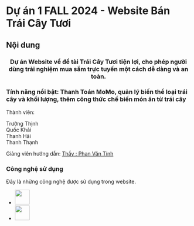 # Dự án 1 FALL 2024 - Website Bán Trái Cây Tươi

<!-- ABOUT THE PROJECT -->

## Nội dung

<div align="center" id="readme-top">
  <h3 align="center">Dự án Website về đề tài Trái Cây Tươi tiện lợi, cho phép người dùng trải nghiệm mua sắm trực tuyến một cách dễ dàng và an toàn.</h3>
</div>

### Tính năng nổi bật: Thanh Toán MoMo, quản lý biến thể loại trái cây và khối lượng, thêm công thức chế biến món ăn từ trái cây

Thành viên:

Trường Thịnh  
Quốc Khải  
Thanh Hải  
Thanh Thạnh

Giảng viên hướng dẫn: <a href="https://www.youtube.com/@tinhpv10fpl">Thầy : Phan Văn Tính</a>

### Công nghệ sử dụng

Đây là những công nghệ được sử dụng trong website.

- <img src="https://sass-lang.com/assets/img/styleguide/seal-color.png" width="40" height="40">
- <img src="https://getbootstrap.com/docs/5.3/assets/brand/bootstrap-logo-shadow.png" width="40" height="40"/>

<!-- Còn Update...  -->
